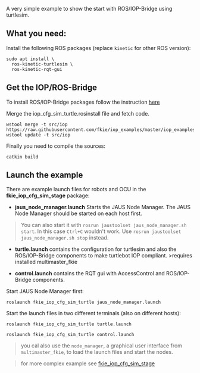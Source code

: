 A very simple example to show the start with ROS/IOP-Bridge using turtlesim.

## What you need:

Install the following ROS packages (replace `kinetic` for other ROS version):

```
sudo apt install \
  ros-kinetic-turtlesim \
  ros-kinetic-rqt-gui
```

## Get the IOP/ROS-Bridge

To install ROS/IOP-Bridge packages follow the instruction [here](https://github.com/fkie/iop_core/blob/master/README.md)

Merge the iop_cfg_sim_turtle.rosinstall file and fetch code.
```
wstool merge -t src/iop https://raw.githubusercontent.com/fkie/iop_examples/master/iop_examples.rosinstall
wstool update -t src/iop
```

Finally you need to compile the sources:
```
catkin build
```

## Launch the example

There are example launch files for robots and OCU in the **fkie_iop_cfg_sim_stage** package:

- **jaus_node_manager.launch**
Starts the JAUS Node Manager. The JAUS Node Manager should be started on each host first.
> You can also start it with ```rosrun jaustoolset jaus_node_manager.sh start```. In this case `Ctrl+C` wouldn't work. Use ```rosrun jaustoolset jaus_node_manager.sh stop``` instead.

- **turtle.launch**
contains the configuration for turtlesim and also the ROS/IOP-Bridge components to make turtlebot IOP compliant. >requires installed multimaster_fkie

- **control.launch**
contains the RQT gui with AccessControl and ROS/IOP-Bridge components.

Start JAUS Node Manager first:
```
roslaunch fkie_iop_cfg_sim_turtle jaus_node_manager.launch
```

Start the launch files in two different terminals (also on different hosts):

```
roslaunch fkie_iop_cfg_sim_turtle turtle.launch

roslaunch fkie_iop_cfg_sim_turtle control.launch
```
>you cal also use the `node_manager`, a graphical user interface from `multimaster_fkie`, to load the launch files and start the nodes.

>for more complex example see [fkie_iop_cfg_sim_stage](https://github.com/fkie/iop_examples/tree/master/fkie_iop_cfg_sim_stage)
